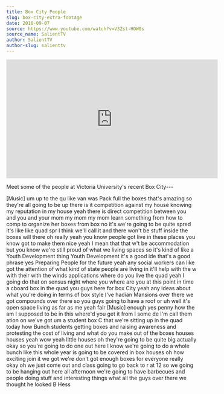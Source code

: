 ```yaml
---
title: Box City People
slug: box-city-extra-footage
date: 2010-09-07
source: https://www.youtube.com/watch?v=V3Zst-HOW0s
source_name: SalientTV
author: SalientTV
author-slug: salienttv
---
```


<iframe width="560" height="315" src="https://www.youtube.com/embed/V3Zst-HOW0s" title="YouTube video player" frameborder="0" allow="accelerometer; autoplay; clipboard-write; encrypted-media; gyroscope; picture-in-picture; web-share" referrerpolicy="strict-origin-when-cross-origin" allowfullscreen></iframe>

Meet some of the people at Victoria University's recent Box City---

[Music]
um up to the qu like van was Pack full
the boxes that's amazing so they're all
going to be up there is it competition
against my house knowing my reputation
in my house yeah there is direct
competition between you and you and your
mom my mom my mom learn something from
how to comp to organize her boxes from
box no it's we're going to be quite
spred it's like like quad spr I think
we'll call it and there won't be stuff
inside the boxes will there oh really
yeah you know people got live in these
places you
know got to make them nice yeah I mean
that that w't be accommodation but
you know we're still proud of what
we living spaces so it's kind of like a
Youth Development thing Youth
Development it's a good ide that's a
good phrase yes Preparing People for the
future yeah any social workers can like
got the attention of what kind of state
people are living
in it'll help with the w with their with
the winds applications where do you live
the quad
yeah I going do that on sensus night
where you where are you at this point in
time a cboard box in the
quad you guys here for box City yeah any
ideas about what you're doing in terms
of box style I've hadian Mansions over
there we got compounds over
there so you guys going to have a roof
or uh well it's open space living as far
as me yeah fair
[Music]
enough yes penny how the am
I supposed to be in this where'd you get
it from I some de
I'm call them ation
on we've got um a student box C that
we're sitting up in the quad today how
Bunch students getting boxes and raising
awareness and protesting the cost of
living and what do you make out of the
boxes houses houses yeah wow yeah little
houses oh they're going to be quite big
actually okay so you're going to do one
out here I know we're going to do a
whole bunch like this whole year is
going to be covered in box houses oh how
exciting join it we got we're don't got
enough boxes for everyone really okay oh
we just come out and class going to go
back to r at 12 so we going to be
hanging out here all afternoon we're
going to have barbecues and people doing
stuff and interesting things what all
the guys over there we thought he looked
B Hess

